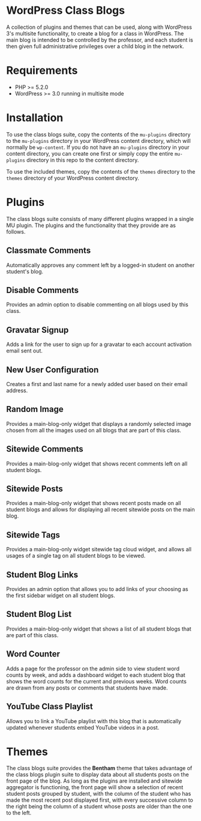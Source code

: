
WordPress Class Blogs
=====================

A collection of plugins and themes that can be used, along with WordPress 3's
multisite functionality, to create a blog for a class in WordPress.  The main
blog is intended to be controlled by the professor, and each student is then
given full administrative privileges over a child blog in the network.

Requirements
============

* PHP >= 5.2.0
* WordPress >= 3.0 running in multisite mode

Installation
============

To use the class blogs suite, copy the contents of the `mu-plugins` directory
to the `mu-plugins` directory in your WordPress content directory, which will
normally be `wp-content`.  If you do not have an `mu-plugins` directory in your
content directory, you can create one first or simply copy the entire `mu-plugins`
directory in this repo to the content directory.

To use the included themes, copy the contents of the `themes` directory to
the `themes` directory of your WordPress content directory.

Plugins
=======

The class blogs suite consists of many different plugins wrapped in a single
MU plugin.  The plugins and the functionality that they provide are as follows.

Classmate Comments
------------------
Automatically approves any comment left by a logged-in student on another
student's blog.

Disable Comments
----------------
Provides an admin option to disable commenting on all blogs used by this class.

Gravatar Signup
---------------
Adds a link for the user to sign up for a gravatar to each account activation
 email sent out.

New User Configuration
----------------------
Creates a first and last name for a newly added user based on their email address.

Random Image
------------
Provides a main-blog-only widget that displays a randomly selected image chosen
from all the images used on all blogs that are part of this class.

Sitewide Comments
-----------------
Provides a main-blog-only widget that shows recent comments left on all
student blogs.

Sitewide Posts
--------------
Provides a main-blog-only widget that shows recent posts made on all student
 blogs and allows for displaying all recent sitewide posts on the main blog.

Sitewide Tags
-------------
Provides a main-blog-only widget sitewide tag cloud widget, and allows all usages
of a single tag on all student blogs to be viewed.

Student Blog Links
------------------
Provides an admin option that allows you to add links of your choosing as the
first sidebar widget on all student blogs.

Student Blog List
-----------------
Provides a main-blog-only widget that shows a list of all student blogs that
are part of this class.

Word Counter
------------
Adds a page for the professor on the admin side to view student word counts by
week, and adds a dashboard widget to each student blog that shows the word counts
for the current and previous weeks.  Word counts are drawn from any posts or
comments that students have made.

YouTube Class Playlist
----------------------
Allows you to link a YouTube playlist with this blog that is automatically
updated whenever students embed YouTube videos in a post.

Themes
======

The class blogs suite provides the **Bentham** theme that takes advantage
of the class blogs plugin suite to display data about all students posts on the
front page of the blog. As long as the plugins are installed and sitewide
aggregator is functioning, the front page will show a selection of recent
student posts grouped by student, with the column of the student who has made
the most recent post displayed first, with every successive column to the right
being the column of a student whose posts are older than the one to the left.
